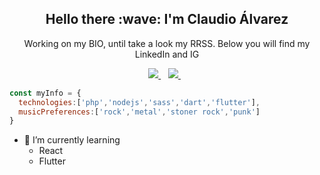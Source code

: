 <h2 align='center'>
  Hello there :wave: I'm Claudio Álvarez
</h2>
<p align='center'>
  Working on my BIO, until take a look my RRSS. Below you will find my LinkedIn and IG
</p>
<p align='center'>
  <a href="https://www.linkedin.com/in/alvarezclaudio/" target="_blank">
    <img src="https://img.shields.io/badge/linkedin-%230077B5.svg?&style=for-the-badge&logo=linkedin&logoColor=white" />
  </a>&nbsp;&nbsp;
  <a href="https://www.instagram.com/el.alvarezclaudio/" target="_blank">
    <img src="https://img.shields.io/badge/instagram-%23E4405F.svg?&style=for-the-badge&logo=instagram&logoColor=white" />        
  </a>&nbsp;&nbsp;
</p>

```js
const myInfo = {
  technologies:['php','nodejs','sass','dart','flutter'],
  musicPreferences:['rock','metal','stoner rock','punk']
}
```

- 🌱 I’m currently learning
  - React
  - Flutter
